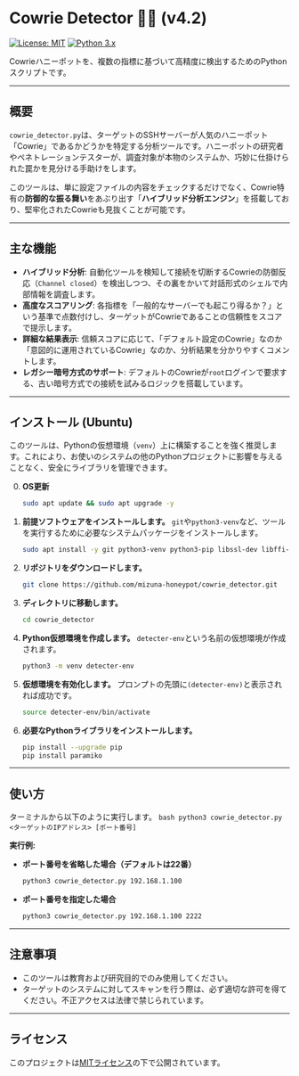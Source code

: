 # Cowrie Detector 🕵️‍♂️ (v4.2)

[![License: MIT](https://img.shields.io/badge/License-MIT-yellow.svg)](https://opensource.org/licenses/MIT)
[![Python 3.x](https://img.shields.io/badge/python-3.x-blue.svg)](https://www.python.org/downloads/)

Cowrieハニーポットを、複数の指標に基づいて高精度に検出するためのPythonスクリプトです。

---
## 概要

`cowrie_detector.py`は、ターゲットのSSHサーバーが人気のハニーポット「Cowrie」であるかどうかを特定する分析ツールです。ハニーポットの研究者やペネトレーションテスターが、調査対象が本物のシステムか、巧妙に仕掛けられた罠かを見分ける手助けをします。

このツールは、単に設定ファイルの内容をチェックするだけでなく、Cowrie特有の**防御的な振る舞い**をあぶり出す「**ハイブリッド分析エンジン**」を搭載しており、堅牢化されたCowrieも見抜くことが可能です。

---
## 主な機能

* **ハイブリッド分析**: 自動化ツールを検知して接続を切断するCowrieの防御反応（`Channel closed`）を検出しつつ、その裏をかいて対話形式のシェルで内部情報を調査します。
* **高度なスコアリング**: 各指標を「一般的なサーバーでも起こり得るか？」という基準で点数付けし、ターゲットがCowrieであることの信頼性をスコアで提示します。
* **詳細な結果表示**: 信頼スコアに応じて、「デフォルト設定のCowrie」なのか「意図的に運用されているCowrie」なのか、分析結果を分かりやすくコメントします。
* **レガシー暗号方式のサポート**: デフォルトのCowrieが`root`ログインで要求する、古い暗号方式での接続を試みるロジックを搭載しています。

---
## インストール (Ubuntu)

このツールは、Pythonの仮想環境（`venv`）上に構築することを強く推奨します。これにより、お使いのシステムの他のPythonプロジェクトに影響を与えることなく、安全にライブラリを管理できます。

0.  **OS更新**
    ```bash
    sudo apt update && sudo apt upgrade -y
    ```

1.  **前提ソフトウェアをインストールします。**
    `git`や`python3-venv`など、ツールを実行するために必要なシステムパッケージをインストールします。
    ```bash
    sudo apt install -y git python3-venv python3-pip libssl-dev libffi-dev build-essential
    ```

2.  **リポジトリをダウンロードします。**
    ```bash
    git clone https://github.com/mizuna-honeypot/cowrie_detector.git
    ```

3.  **ディレクトリに移動します。**
    ```bash
    cd cowrie_detector
    ```

4.  **Python仮想環境を作成します。**
    `detecter-env`という名前の仮想環境が作成されます。
    ```bash
    python3 -m venv detecter-env
    ```

5.  **仮想環境を有効化します。**
    プロンプトの先頭に`(detecter-env)`と表示されれば成功です。
    ```bash
    source detecter-env/bin/activate
    ```

6.  **必要なPythonライブラリをインストールします。**
    ```bash
    pip install --upgrade pip
    pip install paramiko
    ```

---
## 使い方

ターミナルから以下のように実行します。
    ```bash
    python3 cowrie_detector.py <ターゲットのIPアドレス> [ポート番号]
    ```

**実行例:**

* **ポート番号を省略した場合（デフォルトは22番）**
    ```bash
    python3 cowrie_detector.py 192.168.1.100
    ```

* **ポート番号を指定した場合**
    ```bash
    python3 cowrie_detector.py 192.168.1.100 2222
    ```

---
## 注意事項

* このツールは教育および研究目的でのみ使用してください。
* ターゲットのシステムに対してスキャンを行う際は、必ず適切な許可を得てください。不正アクセスは法律で禁じられています。

---
## ライセンス

このプロジェクトは[MITライセンス](LICENSE)の下で公開されています。
